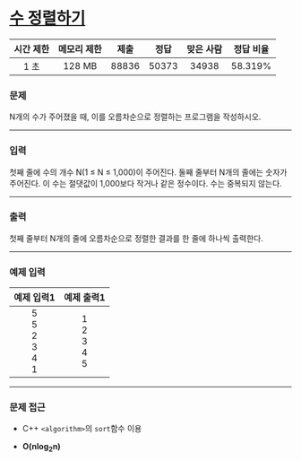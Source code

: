 # [수 정렬하기](https://www.acmicpc.net/problem/2750)

<div align = center>

| 시간 제한 | 메모리 제한 | 제출  | 정답  | 맞은 사람 | 정답 비율 |
| :-------: | :---------: | :---: | :---: | :-------: | :-------: |
|   1 초    |   128 MB    | 88836 | 50373 |   34938   |  58.319%  |

</div>

### 문제

N개의 수가 주어졌을 때, 이를 오름차순으로 정렬하는 프로그램을 작성하시오.

---

### 입력

첫째 줄에 수의 개수 N(1 ≤ N ≤ 1,000)이 주어진다. 둘째 줄부터 N개의 줄에는 숫자가 주어진다. 이 수는 절댓값이 1,000보다 작거나 같은 정수이다. 수는 중복되지 않는다.

---

### 출력

첫째 줄부터 N개의 줄에 오름차순으로 정렬한 결과를 한 줄에 하나씩 출력한다.

---

### 예제 입력

|           예제 입력1            |        예제 출력1         |
| :-----------------------------: | :-----------------------: |
| 5<br/>5<br/>2<br/>3<br/>4<br/>1 | 1<br/>2<br/>3<br/>4<br/>5 |

---

### 문제 접근

  - C++ `<algorithm>`의 `sort`함수 이용

  - **O(nlog<sub>2</sub>n)**
